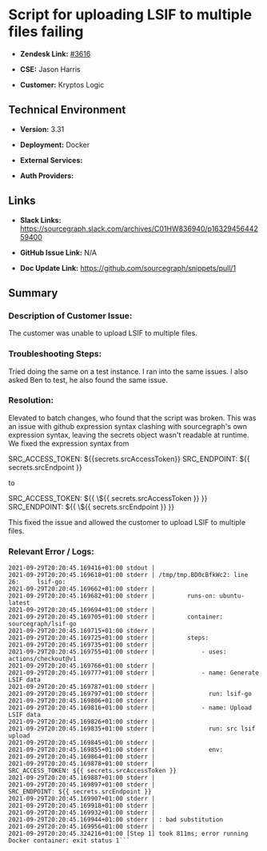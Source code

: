# Script for uploading LSIF to multiple files failing 



- **Zendesk Link:** [#3616](https://sourcegraph.zendesk.com/agent/tickets/3616)

- **CSE:** Jason Harris

- **Customer:** <!-- Redact if this contains personally identifying information --> Kryptos Logic


<!-- Data populated from integration, speak to Ben Gordon or Michael Bali if not working -->

<!-- During Internal team trial, fill missing data manually (we are waiting for all data to sync) -->



## Technical Environment

- **Version:** 3.31

- **Deployment:** Docker

- **External Services:**

- **Auth Providers:**





## Links
<!-- Data for CSE manual entry -->
- **Slack Links:** https://sourcegraph.slack.com/archives/C01HW836940/p1632945644259400

- **GitHub Issue Link:** N/A

- **Doc Update Link:** https://github.com/sourcegraph/snippets/pull/1



## Summary
### Description of Customer Issue:  

The customer was unable to upload LSIF to multiple files.



### Troubleshooting Steps:  

Tried doing the same on a test instance. I ran into the same issues. I also asked Ben to test, he also found the same issue.



### Resolution:  

Elevated to batch changes, who found that the script was broken. This was an issue with github expression syntax clashing with sourcegraph's own expression syntax, leaving the secrets object wasn't readable at runtime. We fixed the expression syntax from 



SRC_ACCESS_TOKEN: \${{secrets.srcAccessToken}}
SRC_ENDPOINT: \${{ secrets.srcEndpoint }}

to 

SRC_ACCESS_TOKEN: ${{ \\${{ secrets.srcAccessToken }} }}
SRC_ENDPOINT: ${{ \\${{ secrets.srcEndpoint }} }} 



This fixed the issue and allowed the customer to upload LSIF to multiple files.



### Relevant Error / Logs:  

<!-- Please redact keys, tokens, and personal identifying information -->

```2021-09-29T20:20:45.169366+01:00 stdout | 
2021-09-29T20:20:45.169416+01:00 stdout | 
2021-09-29T20:20:45.169618+01:00 stderr | /tmp/tmp.BD0cBfkWc2: line 26:     lsif-go:
2021-09-29T20:20:45.169662+01:00 stderr | 
2021-09-29T20:20:45.169682+01:00 stderr |         runs-on: ubuntu-latest
2021-09-29T20:20:45.169694+01:00 stderr | 
2021-09-29T20:20:45.169705+01:00 stderr |         container: sourcegraph/lsif-go
2021-09-29T20:20:45.169715+01:00 stderr | 
2021-09-29T20:20:45.169725+01:00 stderr |         steps:
2021-09-29T20:20:45.169735+01:00 stderr | 
2021-09-29T20:20:45.169755+01:00 stderr |             - uses: actions/checkout@v1
2021-09-29T20:20:45.169766+01:00 stderr | 
2021-09-29T20:20:45.169777+01:00 stderr |             - name: Generate LSIF data
2021-09-29T20:20:45.169787+01:00 stderr | 
2021-09-29T20:20:45.169797+01:00 stderr |               run: lsif-go
2021-09-29T20:20:45.169806+01:00 stderr | 
2021-09-29T20:20:45.169816+01:00 stderr |             - name: Upload LSIF data
2021-09-29T20:20:45.169826+01:00 stderr | 
2021-09-29T20:20:45.169835+01:00 stderr |               run: src lsif upload
2021-09-29T20:20:45.169845+01:00 stderr | 
2021-09-29T20:20:45.169855+01:00 stderr |               env:
2021-09-29T20:20:45.169864+01:00 stderr | 
2021-09-29T20:20:45.169878+01:00 stderr |                 SRC_ACCESS_TOKEN: ${{ secrets.srcAccessToken }}
2021-09-29T20:20:45.169887+01:00 stderr | 
2021-09-29T20:20:45.169897+01:00 stderr |                 SRC_ENDPOINT: ${{ secrets.srcEndpoint }}
2021-09-29T20:20:45.169907+01:00 stderr | 
2021-09-29T20:20:45.169918+01:00 stderr | 
2021-09-29T20:20:45.169932+01:00 stderr | 
2021-09-29T20:20:45.169944+01:00 stderr | : bad substitution
2021-09-29T20:20:45.169956+01:00 stderr | 
2021-09-29T20:20:45.324216+01:00 [Step 1] took 811ms; error running Docker container: exit status 1```
